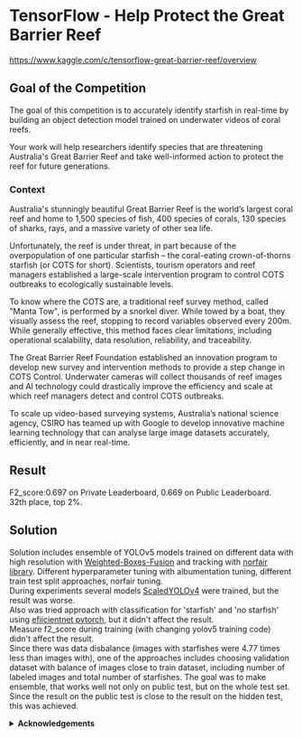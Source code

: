 # TensorFlow - Help Protect the Great Barrier Reef
https://www.kaggle.com/c/tensorflow-great-barrier-reef/overview   

## Goal of the Competition
The goal of this competition is to accurately identify starfish in real-time by building an object detection model trained on underwater videos of coral reefs.  

Your work will help researchers identify species that are threatening Australia's Great Barrier Reef and take well-informed action to protect the reef for future generations.  

### Context
Australia's stunningly beautiful Great Barrier Reef is the world’s largest coral reef and home to 1,500 species of fish, 400 species of corals, 130 species of sharks, rays, and a massive variety of other sea life.

Unfortunately, the reef is under threat, in part because of the overpopulation of one particular starfish – the coral-eating crown-of-thorns starfish (or COTS for short). Scientists, tourism operators and reef managers established a large-scale intervention program to control COTS outbreaks to ecologically sustainable levels.

To know where the COTS are, a traditional reef survey method, called "Manta Tow", is performed by a snorkel diver. While towed by a boat, they visually assess the reef, stopping to record variables observed every 200m. While generally effective, this method faces clear limitations, including operational scalability, data resolution, reliability, and traceability.  

The Great Barrier Reef Foundation established an innovation program to develop new survey and intervention methods to provide a step change in COTS Control. Underwater cameras will collect thousands of reef images and AI technology could drastically improve the efficiency and scale at which reef managers detect and control COTS outbreaks.  

To scale up video-based surveying systems, Australia’s national science agency, CSIRO has teamed up with Google to develop innovative machine learning technology that can analyse large image datasets accurately, efficiently, and in near real-time.   

## Result
F2_score:0.697 on Private Leaderboard, 0.669 on Public Leaderboard.  
32th place, top 2%.

## Solution

Solution includes ensemble of YOLOv5 models trained on different data with high resolution with [Weighted-Boxes-Fusion](https://github.com/ZFTurbo/Weighted-Boxes-Fusion) and tracking with [norfair library](https://github.com/tryolabs/norfair). Different hyperparameter tuning with albumentation tuning, different train test split approaches, norfair tuning.  
During experiments several models [ScaledYOLOv4](https://github.com/WongKinYiu/ScaledYOLOv4) were trained, but the result was worse.   
Also was tried approach with classification for 'starfish' and 'no starfish' using [efiicientnet pytorch](https://github.com/lukemelas/EfficientNet-PyTorch), but it didn't affect the result.  
Measure f2_score during training (with changing yolov5 training code) didn't affect the result.  
Since there was data disbalance (images with starfishes were 4.77 times less than images with), one of the approaches includes choosing validation dataset with balance of images close to train dataset, including number of labeled images and total number of starfishes. The goal was to make ensemble, that works well not only on public test, but on the whole test set. Since the result on the public test is close to the result on the hidden test, this was achieved.



<details> 
    <summary>
        <b>Acknowledgements</b>
    </summary>

https://github.com/ultralytics/yolov5  
    
https://github.com/tryolabs/norfair   

https://github.com/ZFTurbo/Weighted-Boxes-Fusion  
    
    
```
@article{solovyev2021weighted,
  title={Weighted boxes fusion: Ensembling boxes from different object detection models},
  author={Solovyev, Roman and Wang, Weimin and Gabruseva, Tatiana},
  journal={Image and Vision Computing},
  pages={1-6},
  year={2021},
  publisher={Elsevier}
}
```
    
    
https://github.com/WongKinYiu/ScaledYOLOv4   
```
    @InProceedings{Wang_2021_CVPR,  
    author    = {Wang, Chien-Yao and Bochkovskiy, Alexey and Liao, Hong-Yuan Mark},  
    title     = {{Scaled-YOLOv4}: Scaling Cross Stage Partial Network},  
    booktitle = {Proceedings of the IEEE/CVF Conference on Computer Vision and Pattern Recognition (CVPR)},  
    month     = {June},  
    year      = {2021},  
    pages     = {13029-13038}  
}
 ```  

    
https://github.com/lukemelas/EfficientNet-PyTorch  



</details>

